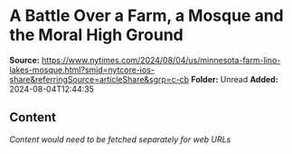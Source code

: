 # A Battle Over a Farm, a Mosque and the Moral High Ground

**Source:** https://www.nytimes.com/2024/08/04/us/minnesota-farm-lino-lakes-mosque.html?smid=nytcore-ios-share&referringSource=articleShare&sgrp=c-cb
**Folder:** Unread
**Added:** 2024-08-04T12:44:35




## Content
*Content would need to be fetched separately for web URLs*
